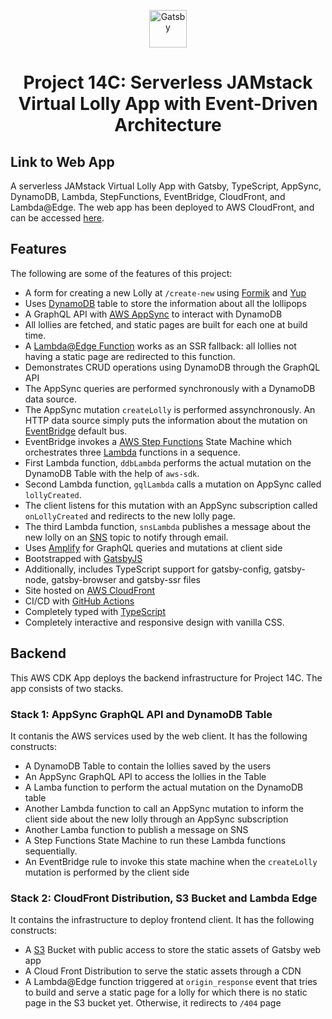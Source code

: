 <p align="center">
  <a href="https://www.gatsbyjs.com">
    <img alt="Gatsby" src="https://www.gatsbyjs.com/Gatsby-Monogram.svg" width="60" />
  </a>
</p>
<h1 align="center">
  Project 14C: Serverless JAMstack Virtual Lolly App with Event-Driven Architecture
</h1>

## Link to Web App

A serverless JAMstack Virtual Lolly App with Gatsby, TypeScript, AppSync, DynamoDB, Lambda, StepFunctions, EventBridge, CloudFront, and Lambda@Edge. The web app has been deployed to AWS CloudFront, and can be accessed [here](https://dfloplqh4uaf7.cloudfront.net).

## Features

The following are some of the features of this project:

- A form for creating a new Lolly at `/create-new` using [Formik](https://formik.org/docs/overview) and [Yup](https://github.com/jquense/yup)
- Uses [DynamoDB](https://aws.amazon.com/dynamodb/) table to store the information about all the lollipops
- A GraphQL API with [AWS AppSync](https://aws.amazon.com/appsync/) to interact with DynamoDB
- All lollies are fetched, and static pages are built for each one at build time.
- A [Lambda@Edge Function](https://aws.amazon.com/lambda/edge/) works as an SSR fallback: all lollies not having a static page are redirected to this function.
- Demonstrates CRUD operations using DynamoDB through the GraphQL API
- The AppSync queries are performed synchronously with a DynamoDB data source.
- The AppSync mutation `createLolly` is performed assynchronously. An HTTP data source simply puts the information about the mutation on [EventBridge](https://aws.amazon.com/eventbridge/) default bus.
- EventBridge invokes a [AWS Step Functions](https://aws.amazon.com/step-functions/) State Machine which orchestrates three [Lambda](https://aws.amazon.com/lambda/) functions in a sequence.
- First Lambda function, `ddbLambda` performs the actual mutation on the DynamoDB Table with the help of `aws-sdk`.
- Second Lambda function, `gqlLambda` calls a mutation on AppSync called `lollyCreated`.
- The client listens for this mutation with an AppSync subscription called `onLollyCreated` and redirects to the new lolly page.
- The third Lambda function, `snsLambda` publishes a message about the new lolly on an [SNS](https://aws.amazon.com/sns/) topic to notify through email.
- Uses [Amplify](https://amplify.com/) for GraphQL queries and mutations at client side
- Bootstrapped with [GatsbyJS](https://www.gatsbyjs.com/)
- Additionally, includes TypeScript support for gatsby-config, gatsby-node, gatsby-browser and gatsby-ssr files
- Site hosted on [AWS CloudFront](https://aws.amazon.com/cloudfront/)
- CI/CD with [GitHub Actions](https://docs.github.com/en/actions)
- Completely typed with [TypeScript](https://www.typescriptlang.org/)
- Completely interactive and responsive design with vanilla CSS.

## Backend

This AWS CDK App deploys the backend infrastructure for Project 14C. The app consists of two stacks.

### Stack 1: AppSync GraphQL API and DynamoDB Table

It contanis the AWS services used by the web client. It has the following constructs:

- A DynamoDB Table to contain the lollies saved by the users
- An AppSync GraphQL API to access the lollies in the Table
- A Lamba function to perform the actual mutation on the DynamoDB table
- Another Lambda function to call an AppSync mutation to inform the client side about the new lolly through an AppSync subscription
- Another Lamba function to publish a message on SNS
- A Step Functions State Machine to run these Lambda functions sequentially.
- An EventBridge rule to invoke this state machine when the `createLolly` mutation is performed by the client side

### Stack 2: CloudFront Distribution, S3 Bucket and Lambda Edge

It contains the infrastructure to deploy frontend client. It has the following constructs:

- A [S3](https://aws.amazon.com/s3/) Bucket with public access to store the static assets of Gatsby web app
- A Cloud Front Distribution to serve the static assets through a CDN
- A Lambda@Edge function triggered at `origin_response` event that tries to build and serve a static page for a lolly for which there is no static page in the S3 bucket yet. Otherwise, it redirects to `/404` page
